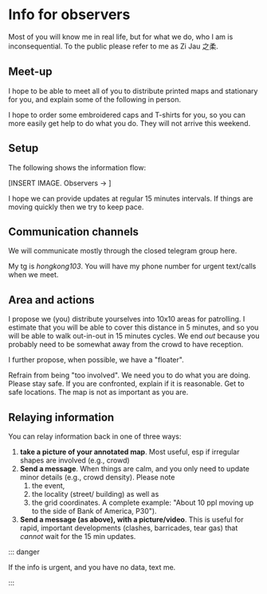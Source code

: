 # Info for observers

Most of you will know me in real life, but for what we do, who I am is inconsequential.  To the public please refer to me as Zi Jau 之柔.

## Meet-up

I hope to be able to meet all of you to distribute printed maps and stationary for you, and explain some of the following in person.

I hope to order some embroidered caps and T-shirts for you, so you can more easily get help to do what you do.  They will not arrive this weekend.

## Setup

The following shows the information flow:

[INSERT IMAGE.  Observers -> ]

I hope we can provide updates at regular 15 minutes intervals.  If things are moving quickly then we try to keep pace.

## Communication channels

We will communicate mostly through the closed telegram group here.

My tg is *hongkong103*.  You will have my phone number for urgent text/calls when we meet.

## Area and actions

I propose we (you) distribute yourselves into 10x10 areas for patrolling.  I estimate that you will be able to cover this distance in 5 minutes, and so you will be able to walk out-in-out in 15 minutes cycles.  We end *out* because you probably need to be somewhat away from the crowd to have reception.

I further propose, when possible, we have a "floater".

Refrain from being "too involved".  We need you to do what you are doing.  Please stay safe.  If you are confronted, explain if it is reasonable.  Get to safe locations.  The map is not as important as you are.

## Relaying information

You can relay information back in one of three ways:

1. **take a picture of your annotated map**.  Most useful, esp if irregular shapes are involved (e.g., crowd)
2. **Send a message**.  When things are calm, and you only need to update minor details (e.g., crowd density).  Please note 
   1. the event,
   2. the locality (street/ building) as well as 
   3. the grid coordinates.  A complete example: "About 10 ppl moving up to the side of Bank of America, P30").
3. **Send a message (as above), with a picture/video**.  This is useful for rapid, important developments (clashes, barricades, tear gas) that *cannot* wait for the 15 min updates.

::: danger

If the info is urgent, and you have no data, text me.

:::
